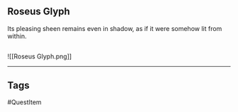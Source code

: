 ## Roseus Glyph
Its pleasing sheen remains even in shadow,
as if it were somehow lit from within.
## 
![[Roseus Glyph.png]]

---
## Tags
#QuestItem